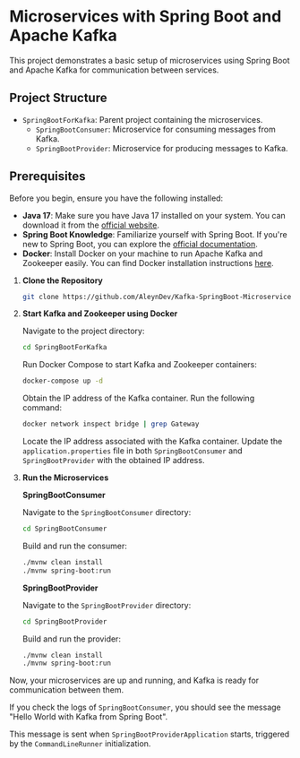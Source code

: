 # Microservices with Spring Boot and Apache Kafka

This project demonstrates a basic setup of microservices using Spring Boot and Apache Kafka for communication between services.

## Project Structure

- `SpringBootForKafka`: Parent project containing the microservices.
    - `SpringBootConsumer`: Microservice for consuming messages from Kafka.
    - `SpringBootProvider`: Microservice for producing messages to Kafka.

## Prerequisites

Before you begin, ensure you have the following installed:

- **Java 17**: Make sure you have Java 17 installed on your system. You can download it from the [official website](https://www.oracle.com/java/technologies/javase/jdk17-archive-downloads.html).
- **Spring Boot Knowledge**: Familiarize yourself with Spring Boot. If you're new to Spring Boot, you can explore the [official documentation](https://docs.spring.io/spring-boot/docs/current/reference/html/getting-started.html).
- **Docker**: Install Docker on your machine to run Apache Kafka and Zookeeper easily. You can find Docker installation instructions [here](https://docs.docker.com/get-docker/).


1. **Clone the Repository**

    ```bash
    git clone https://github.com/AleynDev/Kafka-SpringBoot-Microservices-Demo.git
    ```

2. **Start Kafka and Zookeeper using Docker**

   Navigate to the project directory:

    ```bash
    cd SpringBootForKafka
    ```

   Run Docker Compose to start Kafka and Zookeeper containers:

    ```bash
    docker-compose up -d
    ```

   Obtain the IP address of the Kafka container. Run the following command:

    ```bash
    docker network inspect bridge | grep Gateway
    ```

   Locate the IP address associated with the Kafka container. Update the `application.properties` file in both `SpringBootConsumer` and `SpringBootProvider` with the obtained IP address.


3. **Run the Microservices**

   **SpringBootConsumer**

   Navigate to the `SpringBootConsumer` directory:

    ```bash
    cd SpringBootConsumer
    ```

   Build and run the consumer:

    ```bash
    ./mvnw clean install
    ./mvnw spring-boot:run
    ```

   **SpringBootProvider**

   Navigate to the `SpringBootProvider` directory:

    ```bash
    cd SpringBootProvider
    ```

   Build and run the provider:

    ```bash
    ./mvnw clean install
    ./mvnw spring-boot:run
    ```

Now, your microservices are up and running, and Kafka is ready for communication between them.

If you check the logs of `SpringBootConsumer`, you should see the message "Hello World with Kafka from Spring Boot".

This message is sent when `SpringBootProviderApplication` starts, triggered by the `CommandLineRunner` initialization.

